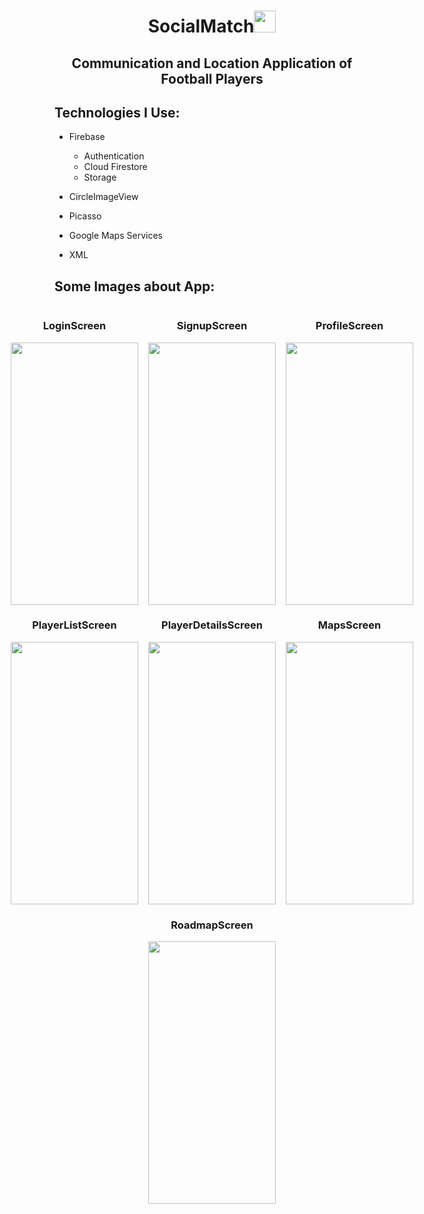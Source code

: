 <h1 align="center">SocialMatch<img src="https://media.giphy.com/media/eUvDjeBbgw5vce0Nz1/giphy.gif" width="35px" height="35px"> </h1>

<h2 align="center">Communication and Location Application of Football Players</h2>


<h2 align="left">Technologies I Use:</h2>

-  Firebase

    -  Authentication
    -  Cloud Firestore
    -  Storage

- CircleImageView

- Picasso

- Google Maps Services

- XML


<!-- Languages and Tools -->
<h2 align="left">Some Images about App:</h2>

<div class="images">
    <div class="row" style="display: flex; gap: 1rem; justify-content: center;">
        <div class="col">
            <h3 align="middle">LoginScreen</h3>
            <img src="https://imagesharing.com/uploads/20230403/8e2459b2a20a8b594b90f09a62b74066ea9c6a1f.png"
                align="middle" width="204" height="420">
        </div>
        <div class="col">
            <h3 align="middle">SignupScreen</h3>
            <img src="https://imagesharing.com/uploads/20230403/784e1d7ab7fea6012d4dce17105690dfef83fd54.png"
                align="middle" width="204" height="420">
        </div>
        <div class="col">
            <h3 align="middle">ProfileScreen</h3>
            <img src="https://imagesharing.com/uploads/20230403/11d0b7410d98ac779ebf3acb1a73c5f67f444b8e.png"
                align="middle" width="204" height="420">
        </div>
    </div>
    <div class="row" style="display: flex; gap: 1rem; justify-content: center;">
        <div class="col">
            <h3 align="middle">PlayerListScreen</h3>
            <img src="https://imagesharing.com/uploads/20230403/904354ed0d8688d06332a8bbfed4ccefde657850.png"
                align="middle" width="204" height="420">
        </div>
        <div class="col">
            <h3 align="middle">PlayerDetailsScreen</h3>
            <img src="https://imagesharing.com/uploads/20230403/a7d1dc590b3af42d41db4d0b22d67d52d53feda4.png"
                align="middle" width="204" height="420">
        </div>
        <div class="col">
            <h3 align="middle">MapsScreen</h3>
            <img src="https://imagesharing.com/uploads/20230403/96762c67a1b95e75680fd6b450de9c513b447a6c.png"
                align="middle" width="204" height="420">
        </div>
    </div>
    <div class="row" style="display: flex; gap: 1rem; justify-content: center;">
        <div class="col">
            <h3 align="middle">RoadmapScreen</h3>
            <img src="https://imagesharing.com/uploads/20230403/831f9f4f3fa5622ab2a3a1d6c77b53c0af4e95a2.png"
                align="middle" width="204" height="420">
        </div>
    </div>
</div>
